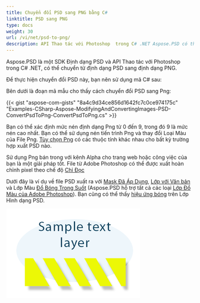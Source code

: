 ```yaml
---
title: Chuyển đổi PSD sang PNG bằng C#
linktitle: PSD sang PNG
type: docs
weight: 30
url: /vi/net/psd-to-png/
description: API Thao tác với Photoshop  trong C# .NET Aspose.PSD có thể chuyển từ định dạng PSD sang định dạng PNG với mã được cung cấp trong bài viết này.
---
```


Aspose.PSD là một SDK Định dạng PSD và API Thao tác với Photoshop trong C# .NET, có thể chuyển từ định dạng PSD sang định dạng PNG.

Để thực hiện chuyển đổi PSD này, bạn nên sử dụng mã C# sau:

Bên dưới là đoạn mã mẫu cho thấy cách chuyển đổi PSD sang Png:

{{< gist "aspose-com-gists" "8a4c9d34ce856d1642fc7c0ce974175c" "Examples-CSharp-Aspose-ModifyingAndConvertingImages-PSD-ConvertPsdToPng-ConvertPsdToPng.cs" >}}

Bạn có thể xác định mức nén định dạng Png từ 0 đến 9, trong đó 9 là mức nén cao nhất. Bạn có thể sử dụng nén tiến trình Png và thay đổi Loại Màu của File Png. [Tùy chọn Png](https://reference.aspose.com/psd/net/aspose.psd.imageoptions/pngoptions) có các thuộc tính khác nhau cho bất kỳ trường hợp xuất PSD nào.

Sử dụng Png bán trong với kênh Alpha cho trang web hoặc công việc của bạn là một giải pháp tốt. File từ Adobe Photoshop có thể được xuất hoàn chỉnh pixel theo chế độ [Chỉ Đọc](https://reference.aspose.com/psd/net/aspose.psd.imageloadoptions/psdloadoptions/properties/readonlymode)

Dưới đây là ví dụ về file PSD xuất ra với [Mask Đã Áp Dụng](https://docs.aspose.com/display/psdjava/Apply+Masking), [Lớp với Văn bản](https://reference.aspose.com/psd/net/aspose.psd.fileformats.psd.layers/textlayer) và Lớp Màu [Đổ Bóng Trong Suốt](https://reference.aspose.com/psd/net/aspose.psd.fileformats.psd.layers.filllayers/filllayer) (Aspose.PSD hỗ trợ tất cả các loại [Lớp Đổ Màu của Adobe Photoshop](https://docs.aspose.com/display/psdjava/Support+of+Fill+Layers)). Bạn cũng có thể thấy [hiệu ứng bóng](/psd/vi/net/shadow-effects-in-psd-file/) trên Lớp Hình dạng PSD.

![todo:image_alt_text](psd-to-png_1.png)
